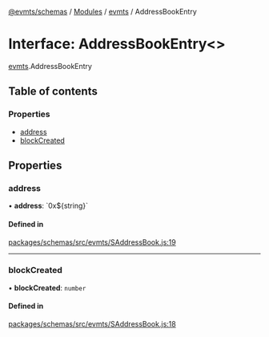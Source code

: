 [@evmts/schemas](../README.md) / [Modules](../modules.md) / [evmts](../modules/evmts.md) / AddressBookEntry

# Interface: AddressBookEntry\<\>

[evmts](../modules/evmts.md).AddressBookEntry

## Table of contents

### Properties

- [address](evmts.AddressBookEntry.md#address)
- [blockCreated](evmts.AddressBookEntry.md#blockcreated)

## Properties

### address

• **address**: \`0x$\{string}\`

#### Defined in

[packages/schemas/src/evmts/SAddressBook.js:19](https://github.com/evmts/evmts-monorepo/blob/main/packages/schemas/src/evmts/SAddressBook.js#L19)

___

### blockCreated

• **blockCreated**: `number`

#### Defined in

[packages/schemas/src/evmts/SAddressBook.js:18](https://github.com/evmts/evmts-monorepo/blob/main/packages/schemas/src/evmts/SAddressBook.js#L18)
